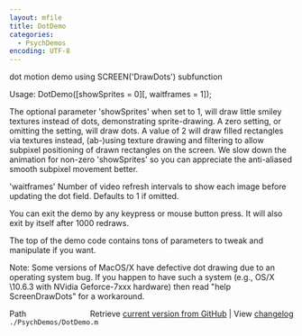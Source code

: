 ```yaml
---
layout: mfile
title: DotDemo
categories:
  - PsychDemos
encoding: UTF-8
---
```



dot motion demo using SCREEN('DrawDots') subfunction

Usage: DotDemo([showSprites = 0][, waitframes = 1]);

The optional parameter 'showSprites' when set to 1, will draw little
smiley textures instead of dots, demonstrating sprite-drawing. A zero
setting, or omitting the setting, will draw dots. A value of 2 will draw
filled rectangles via textures instead, (ab-)using texture drawing and
filtering to allow subpixel positioning of drawn rectangles on the
screen. We slow down the animation for non-zero 'showSprites' so you can
appreciate the anti-aliased smooth subpixel movement better.

'waitframes' Number of video refresh intervals to show each image before
updating the dot field. Defaults to 1 if omitted.

You can exit the demo by any keypress or mouse button press. It will also
exit by itself after 1000 redraws.

The top of the demo code contains tons of parameters to tweak and
manipulate if you want.


Note: Some versions of MacOS/X have defective dot drawing due to an
operating system bug. If you happen to have such a system (e.g., OS/X
\10.6.3 with NVidia Geforce-7xxx hardware) then read "help ScreenDrawDots"
for a workaround.



<div class="code_header" style="text-align:right;">
  <span style="float:left;">Path&nbsp;&nbsp;</span> <span class="counter">Retrieve <a href=
  "https://raw.github.com/Psychtoolbox-3/Psychtoolbox-3/beta/./PsychDemos/DotDemo.m">current version from GitHub</a> | View <a href=
  "https://github.com/Psychtoolbox-3/Psychtoolbox-3/commits/beta/./PsychDemos/DotDemo.m">changelog</a></span>
</div>
<div class="code">
  <code>./PsychDemos/DotDemo.m</code>
</div>
